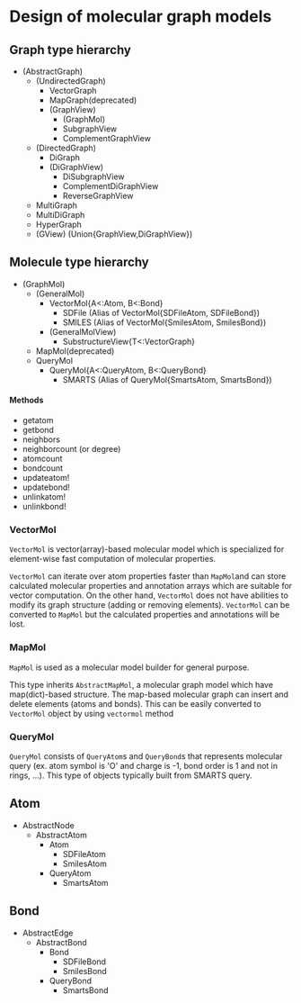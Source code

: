 
# Design of molecular graph models


## Graph type hierarchy

- (AbstractGraph)
  - (UndirectedGraph)
    - VectorGraph
    - MapGraph(deprecated)
    - (GraphView)
      - (GraphMol)
      - SubgraphView
      - ComplementGraphView
  - (DirectedGraph)
    - DiGraph
    - (DiGraphView)
      - DiSubgraphView
      - ComplementDiGraphView
      - ReverseGraphView
  - MultiGraph
  - MultiDiGraph
  - HyperGraph
  - (GView) (Union{GraphView,DiGraphView})


## Molecule type hierarchy

- (GraphMol)
  - (GeneralMol)
    - VectorMol{A<:Atom, B<:Bond}
      - SDFile (Alias of VectorMol{SDFileAtom, SDFileBond})
      - SMILES (Alias of VectorMol{SmilesAtom, SmilesBond})
    - (GeneralMolView)
      - SubstructureView{T<:VectorGraph}
  - MapMol(deprecated)
  - QueryMol
    - QueryMol{A<:QueryAtom, B<:QueryBond}
      - SMARTS (Alias of QueryMol{SmartsAtom, SmartsBond})



#### Methods

- getatom
- getbond
- neighbors
- neighborcount (or degree)
- atomcount
- bondcount
- updateatom!
- updatebond!
- unlinkatom!
- unlinkbond!


### VectorMol

`VectorMol` is vector(array)-based molecular model which is specialized for element-wise fast computation of molecular properties.

`VectorMol` can iterate over atom properties faster than `MapMol`and can store calculated molecular properties and annotation arrays which are suitable for vector computation. On the other hand, `VectorMol` does not have abilities to modify its graph structure (adding or removing elements). `VectorMol` can be converted to `MapMol` but the calculated properties and annotations will be lost.


### MapMol

`MapMol` is used as a molecular model builder for general purpose.

This type inherits `AbstractMapMol`, a molecular graph model which have map(dict)-based structure. The map-based molecular graph can insert and delete elements (atoms and bonds). This can be easily converted to `VectorMol` object by using `vectormol` method


### QueryMol

`QueryMol` consists of `QueryAtom`s and `QueryBond`s that represents molecular query (ex. atom symbol is 'O' and charge is -1, bond order is 1 and not in rings, ...). This type of objects typically built from SMARTS query.



## Atom

- AbstractNode
  - AbstractAtom
    - Atom
      - SDFileAtom
      - SmilesAtom
    - QueryAtom
      - SmartsAtom



## Bond

- AbstractEdge
  - AbstractBond
    - Bond
      - SDFileBond
      - SmilesBond
    - QueryBond
      - SmartsBond
